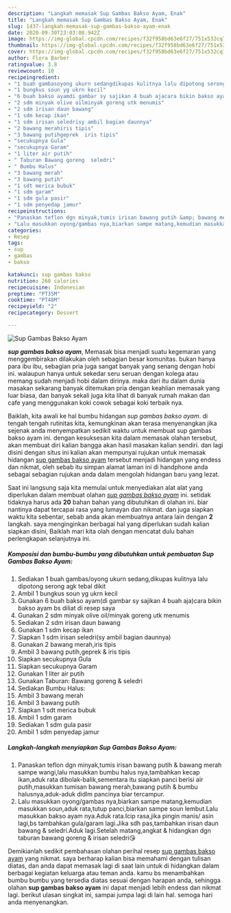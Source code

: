 ```yaml
---
description: "Langkah memasak Sup Gambas Bakso Ayam, Enak"
title: "Langkah memasak Sup Gambas Bakso Ayam, Enak"
slug: 1437-langkah-memasak-sup-gambas-bakso-ayam-enak
date: 2020-09-30T23:03:08.942Z
image: https://img-global.cpcdn.com/recipes/f32f958bd63e6f27/751x532cq70/sup-gambas-bakso-ayam-foto-resep-utama.jpg
thumbnail: https://img-global.cpcdn.com/recipes/f32f958bd63e6f27/751x532cq70/sup-gambas-bakso-ayam-foto-resep-utama.jpg
cover: https://img-global.cpcdn.com/recipes/f32f958bd63e6f27/751x532cq70/sup-gambas-bakso-ayam-foto-resep-utama.jpg
author: Flora Barber
ratingvalue: 3.8
reviewcount: 10
recipeingredient:
- "1 buah gambasoyong ukurn sedangdikupas kulitnya lalu dipotong serong agk tebal dikit"
- "1 bungkus soun yg ukrn kecil"
- "6 buah bakso ayamdi gambar sy sajikan 4 buah ajacara bikin bakso ayam bs diliat di resep saya"
- "2 sdm minyak olive oilminyak goreng utk menumis"
- "2 sdm irisan daun bawang"
- "1 sdm kecap ikan"
- "1 sdm irisan seledrisy ambil bagian daunnya"
- "2 bawang merahiris tipis"
- "3 bawang putihgeprek  iris tipis"
- "secukupnya Gula"
- "secukupnya Garam"
- "1 liter air putih"
- " Taburan Bawang goreng  seledri"
- " Bumbu Halus"
- "3 bawang merah"
- "3 bawang putih"
- "1 sdt merica bubuk"
- "1 sdm garam"
- "1 sdm gula pasir"
- "1 sdm penyedap jamur"
recipeinstructions:
- "Panaskan teflon dgn minyak,tumis irisan bawang putih &amp; bawang merah sampe wangi,lalu masukkan bumbu halus nya,tambahkan kecap ikan,aduk rata dibolak-balik,sementara itu siapkan panci berisi air putih,masukkan tumisan bawang merah,bawang putih &amp; bumbu halusnya,aduk-aduk didlm pancinya biar tercampur."
- "Lalu masukkan oyong/gambas nya,biarkan sampe matang,kemudian masukkan soun,aduk rata,tutup panci,biarkan sampe soun lembut.Lalu masukkan bakso ayam nya.Aduk rata.Icip rasa,jika pingin manis/ asin lagi,bs tambahkan gula/garam lagi.Jika sdh pas,tambahkan irisan daun bawang &amp; seledri.Aduk lagi.Setelah matang,angkat &amp; hidangkan dgn taburan bawang goreng &amp; irisan seledri😘"
categories:
- Resep
tags:
- sup
- gambas
- bakso

katakunci: sup gambas bakso 
nutrition: 260 calories
recipecuisine: Indonesian
preptime: "PT35M"
cooktime: "PT48M"
recipeyield: "2"
recipecategory: Dessert

---
```



![Sup Gambas Bakso Ayam](https://img-global.cpcdn.com/recipes/f32f958bd63e6f27/751x532cq70/sup-gambas-bakso-ayam-foto-resep-utama.jpg)

<b><i>sup gambas bakso ayam</i></b>, Memasak bisa menjadi suatu kegemaran yang menggembirakan dilakukan oleh sebagian besar komunitas. bukan hanya para ibu ibu, sebagian pria juga sangat banyak yang senang dengan hobi ini. walaupun hanya untuk sekedar seru seruan dengan kolega atau memang sudah menjadi hobi dalam dirinya. maka dari itu dalam dunia masakan sekarang banyak ditemukan pria dengan keahlian memasak yang luar biasa, dan banyak sekali juga kita lihat di banyak rumah makan dan cafe yang menggunakan koki cowok sebagai koki terbaik nya.

Baiklah, kita awali ke hal bumbu hidangan <i>sup gambas bakso ayam</i>. di tengah tengah rutinitas kita, kemungkinan akan terasa menyenangkan jika sejenak anda menyempatkan sedikit waktu untuk membuat sup gambas bakso ayam ini. dengan kesuksesan kita dalam memasak olahan tersebut, akan membuat diri kalian bangga akan hasil masakan kalian sendiri. dan lagi disini dengan situs ini kalian akan mempunyai rujukan untuk memasak hidangan <u>sup gambas bakso ayam</u> tersebut menjadi hidangan yang endess dan nikmat, oleh sebab itu simpan alamat laman ini di handphone anda sebagai sebagian rujukan anda dalam mengolah hidangan baru yang lezat.




Saat ini langsung saja kita memulai untuk menyediakan alat alat yang diperlukan dalam membuat olahan <u><i>sup gambas bakso ayam</i></u> ini. setidak tidaknya harus ada <b>20</b> bahan bahan yang dibutuhkan di olahan ini. biar nantinya dapat tercapai rasa yang lumayan dan nikmat. dan juga siapkan waktu kita sebentar, sebab anda akan membuatnya antara lain dengan <b>2</b> langkah. saya menginginkan berbagai hal yang diperlukan sudah kalian siapkan disini, Baiklah mari kita olah dengan mencatat dulu bahan perlengkapan selanjutnya ini.

<!--inarticleads1-->

##### Komposisi dan bumbu-bumbu yang dibutuhkan untuk pembuatan Sup Gambas Bakso Ayam:

1. Sediakan 1 buah gambas/oyong ukurn sedang,dikupas kulitnya lalu dipotong serong agk tebal dikit
1. Ambil 1 bungkus soun yg ukrn kecil
1. Gunakan 6 buah bakso ayam(di gambar sy sajikan 4 buah aja)cara bikin bakso ayam bs diliat di resep saya
1. Gunakan 2 sdm minyak olive oil/minyak goreng utk menumis
1. Sediakan 2 sdm irisan daun bawang
1. Gunakan 1 sdm kecap ikan
1. Siapkan 1 sdm irisan seledri(sy ambil bagian daunnya)
1. Gunakan 2 bawang merah,iris tipis
1. Ambil 3 bawang putih,geprek &amp; iris tipis
1. Siapkan secukupnya Gula
1. Siapkan secukupnya Garam
1. Gunakan 1 liter air putih
1. Gunakan  Taburan: Bawang goreng &amp; seledri
1. Sediakan  Bumbu Halus:
1. Ambil 3 bawang merah
1. Ambil 3 bawang putih
1. Siapkan 1 sdt merica bubuk
1. Ambil 1 sdm garam
1. Sediakan 1 sdm gula pasir
1. Ambil 1 sdm penyedap jamur




<!--inarticleads2-->

##### Langkah-langkah menyiapkan Sup Gambas Bakso Ayam:

1. Panaskan teflon dgn minyak,tumis irisan bawang putih &amp; bawang merah sampe wangi,lalu masukkan bumbu halus nya,tambahkan kecap ikan,aduk rata dibolak-balik,sementara itu siapkan panci berisi air putih,masukkan tumisan bawang merah,bawang putih &amp; bumbu halusnya,aduk-aduk didlm pancinya biar tercampur.
1. Lalu masukkan oyong/gambas nya,biarkan sampe matang,kemudian masukkan soun,aduk rata,tutup panci,biarkan sampe soun lembut.Lalu masukkan bakso ayam nya.Aduk rata.Icip rasa,jika pingin manis/ asin lagi,bs tambahkan gula/garam lagi.Jika sdh pas,tambahkan irisan daun bawang &amp; seledri.Aduk lagi.Setelah matang,angkat &amp; hidangkan dgn taburan bawang goreng &amp; irisan seledri😘




Demikianlah sedikit pembahasan olahan perihal resep <u>sup gambas bakso ayam</u> yang nikmat. saya berharap kalian bisa memahami dengan tulisan diatas, dan anda dapat memasak lagi di saat lain untuk di hidangkan dalam berbagai kegiatan keluarga atau teman anda. kamu bs menambahkan bumbu bumbu yang tersedia diatas sesuai dengan harapan anda, sehingga olahan <b>sup gambas bakso ayam</b> ini dapat menjadi lebih endess dan nikmat lagi. berikut ulasan singkat ini, sampai jumpa lagi di lain hal. semoga hari anda menyenangkan.
